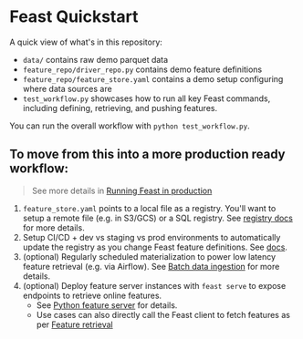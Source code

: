 # Feast Quickstart
A quick view of what's in this repository:

* `data/` contains raw demo parquet data
* `feature_repo/driver_repo.py` contains demo feature definitions
* `feature_repo/feature_store.yaml` contains a demo setup configuring where data sources are
* `test_workflow.py` showcases how to run all key Feast commands, including defining, retrieving, and pushing features.

You can run the overall workflow with `python test_workflow.py`.

## To move from this into a more production ready workflow:
> See more details in [Running Feast in production](https://docs.feast.dev/how-to-guides/running-feast-in-production)

1. `feature_store.yaml` points to a local file as a registry. You'll want to setup a remote file (e.g. in S3/GCS) or a
   SQL registry. See [registry docs](https://docs.feast.dev/getting-started/concepts/registry) for more details.
2. Setup CI/CD + dev vs staging vs prod environments to automatically update the registry as you change Feast feature definitions. See [docs](https://docs.feast.dev/how-to-guides/running-feast-in-production#1.-automatically-deploying-changes-to-your-feature-definitions).
3. (optional) Regularly scheduled materialization to power low latency feature retrieval (e.g. via Airflow). See [Batch data ingestion](https://docs.feast.dev/getting-started/concepts/data-ingestion#batch-data-ingestion)
   for more details.
4. (optional) Deploy feature server instances with `feast serve` to expose endpoints to retrieve online features.
    - See [Python feature server](https://docs.feast.dev/reference/feature-servers/python-feature-server) for details.
    - Use cases can also directly call the Feast client to fetch features as per [Feature retrieval](https://docs.feast.dev/getting-started/concepts/feature-retrieval)
